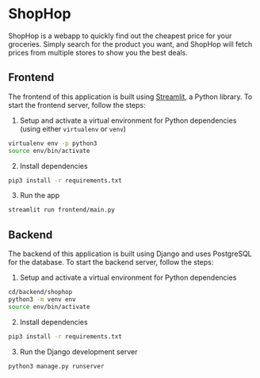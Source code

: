 # ShopHop
ShopHop is a webapp to quickly find out the cheapest price for your groceries. Simply search for the product you want, and ShopHop will fetch prices from multiple stores to show you the best deals.

## Frontend

The frontend of this application is built using [Streamlit](https://streamlit.io/), a Python library. To start the frontend server, follow the steps:

1. Setup and activate a virtual environment for Python dependencies (using either `virtualenv` or `venv`)
```bash
virtualenv env -p python3
source env/bin/activate
```

2. Install dependencies
```bash
pip3 install -r requirements.txt
```

3. Run the app
```bash
streamlit run frontend/main.py
```

## Backend

The backend of this application is built using Django and uses PostgreSQL for the database. To start the backend server, follow the steps:

1. Setup and activate a virtual environment for Python dependencies
```bash
cd/backend/shophop
python3 -m venv env
source env/bin/activate
```
2. Install dependencies
```bash
pip3 install -r requirements.txt
```
3. Run the Django development server
```bash
python3 manage.py runserver
```
   
